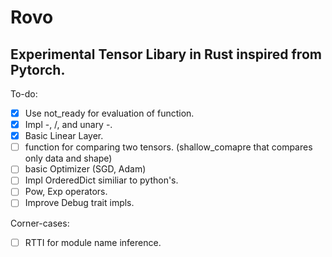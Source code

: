 # Rovo

## Experimental Tensor Libary in Rust inspired from Pytorch.

To-do:

- [x] Use not_ready for evaluation of function.
- [x] Impl -, /, and unary -.
- [x] Basic Linear Layer.
- [ ] function for comparing two tensors. (shallow_comapre that compares only data and shape)
- [ ] basic Optimizer (SGD, Adam)
- [ ] Impl OrderedDict similiar to python's.
- [ ] Pow, Exp operators.
- [ ] Improve Debug trait impls.

Corner-cases:

- [ ] RTTI for module name inference.
